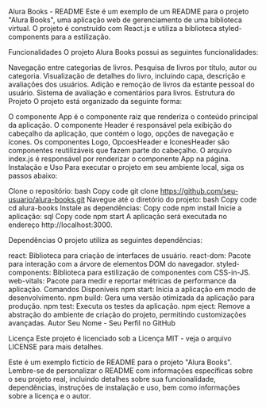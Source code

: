 Alura Books - README
Este é um exemplo de um README para o projeto "Alura Books", uma aplicação web de gerenciamento de uma biblioteca virtual. O projeto é construído com React.js e utiliza a biblioteca styled-components para a estilização.

Funcionalidades
O projeto Alura Books possui as seguintes funcionalidades:

Navegação entre categorias de livros.
Pesquisa de livros por título, autor ou categoria.
Visualização de detalhes do livro, incluindo capa, descrição e avaliações dos usuários.
Adição e remoção de livros da estante pessoal do usuário.
Sistema de avaliação e comentários para livros.
Estrutura do Projeto
O projeto está organizado da seguinte forma:

O componente App é o componente raiz que renderiza o conteúdo principal da aplicação.
O componente Header é responsável pela exibição do cabeçalho da aplicação, que contém o logo, opções de navegação e ícones.
Os componentes Logo, OpcoesHeader e IconesHeader são componentes reutilizáveis que fazem parte do cabeçalho.
O arquivo index.js é responsável por renderizar o componente App na página.
Instalação e Uso
Para executar o projeto em seu ambiente local, siga os passos abaixo:

Clone o repositório:
bash
Copy code
git clone https://github.com/seu-usuario/alura-books.git
Navegue até o diretório do projeto:
bash
Copy code
cd alura-books
Instale as dependências:
Copy code
npm install
Inicie a aplicação:
sql
Copy code
npm start
A aplicação será executada no endereço http://localhost:3000.

Dependências
O projeto utiliza as seguintes dependências:

react: Biblioteca para criação de interfaces de usuário.
react-dom: Pacote para interação com a árvore de elementos DOM do navegador.
styled-components: Biblioteca para estilização de componentes com CSS-in-JS.
web-vitals: Pacote para medir e reportar métricas de performance da aplicação.
Comandos Disponíveis
npm start: Inicia a aplicação em modo de desenvolvimento.
npm build: Gera uma versão otimizada da aplicação para produção.
npm test: Executa os testes da aplicação.
npm eject: Remove a abstração do ambiente de criação do projeto, permitindo customizações avançadas.
Autor
Seu Nome - Seu Perfil no GitHub

Licença
Este projeto é licenciado sob a Licença MIT - veja o arquivo LICENSE para mais detalhes.

Este é um exemplo fictício de README para o projeto "Alura Books". Lembre-se de personalizar o README com informações específicas sobre o seu projeto real, incluindo detalhes sobre sua funcionalidade, dependências, instruções de instalação e uso, bem como informações sobre a licença e o autor.
